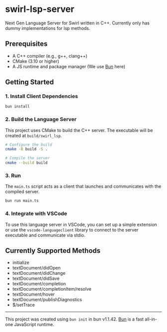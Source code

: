 # swirl-lsp-server

Next Gen Language Server for Swirl written in C++. Currently only has dummy implementations for lsp methods.

## Prerequisites

-   A C++ compiler (e.g., g++, clang++)
-   CMake (3.10 or higher)
-   A JS runtime and package manager (We use [Bun](https://bun.sh) here)

## Getting Started

### 1. Install Client Dependencies

```bash
bun install
```

### 2. Build the Language Server

This project uses CMake to build the C++ server. The executable will be created at `build/swirl_lsp`.

```bash
# Configure the build
cmake -B build -S .

# Compile the server
cmake --build build
```

### 3. Run

The `main.ts` script acts as a client that launches and communicates with the compiled server.

```bash
bun run main.ts
```

### 4. Integrate with VSCode
To use this language server in VSCode, you can set up a simple extension or use the `vscode-languageclient` library to connect to the server executable and communicate via stdio.

## Currently Supported Methods

-   initialize
-   textDocument/didOpen
-   textDocument/didChange
-   textDocument/didSave
-   textDocument/completion
-   textDocument/completionItem/resolve
-   textDocument/hover
-   textDocument/publishDiagnostics
-   $/setTrace

---

This project was created using `bun init` in bun v1.1.42. [Bun](https://bun.sh) is a fast all-in-one JavaScript runtime.
